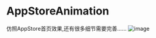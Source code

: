 # AppStoreAnimation
仿照AppStore首页效果,还有很多细节需要完善……
![image](https://github.com/caimengnan/AppStoreAnimation/blob/master/%E6%95%88%E6%9E%9C.gif)
